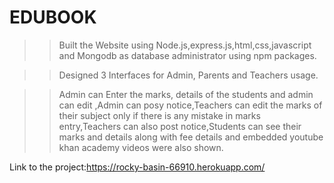 # EDUBOOK


>>Built the Website using Node.js,express.js,html,css,javascript and Mongodb as database administrator using npm packages.

>>Designed 3 Interfaces for Admin, Parents and Teachers usage.

>>Admin can Enter the marks, details of the students and admin can edit ,Admin can posy notice,Teachers can edit the marks of their subject only if there is any mistake in marks entry,Teachers can also post notice,Students can see their marks and details along with fee details and embedded youtube khan academy videos were also shown.


Link to the project:https://rocky-basin-66910.herokuapp.com/

